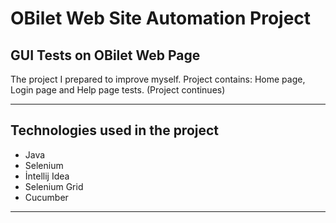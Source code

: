 # OBilet Web Site Automation Project
## GUI Tests on OBilet Web Page

The project I prepared to improve myself.
Project contains: Home page, Login page and Help page tests. (Project continues)



---------------

## Technologies used in the project

- Java
- Selenium
- İntellij Idea
- Selenium Grid
- Cucumber


---------


